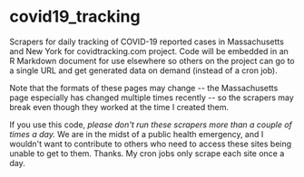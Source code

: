 # covid19_tracking
Scrapers for daily tracking of COVID-19 reported cases in Massachusetts and New York for covidtracking.com project. Code will be embedded in an R Markdown document for use elsewhere so others on the project can go to a single URL and get generated data on demand (instead of a cron job).

Note that the formats of these pages may change -- the Massachusetts page especially has changed multiple times recently -- so the scrapers may break even though they worked at the time I created them.

If you use this code, _please don't run these scrapers more than a couple of times a day._ We are in the midst of a public health emergency, and I wouldn't want to contribute to others who need to access these sites being unable to get to them. Thanks. My cron jobs only scrape each site once a day.





